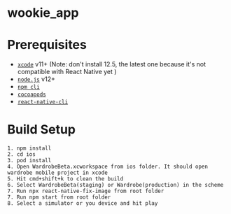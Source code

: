 # wookie_app

# Prerequisites

- [`xcode`](https://developer.apple.com/xcode/) v11+ (Note: don't install 12.5, the latest one because it's not compatible with React Native yet )
- [`node.js`](https://nodejs.org/) v12+
- [`npm cli`](https://docs.npmjs.com/cli/v7/)
- [`cocoapods`](https://cocoapods.org/)
- [`react-native-cli`](https://www.npmjs.com/package/react-native-cli)

# Build Setup


```
1. npm install
2. cd ios
3. pod install
4. Open WardrobeBeta.xcworkspace from ios folder. It should open wardrobe mobile project in xcode
5. Hit cmd+shift+k to clean the build
6. Select WardrobeBeta(staging) or Wardrobe(production) in the scheme
7. Run npx react-native-fix-image from root folder
7. Run npm start from root folder
8. Select a simulator or you device and hit play
```
